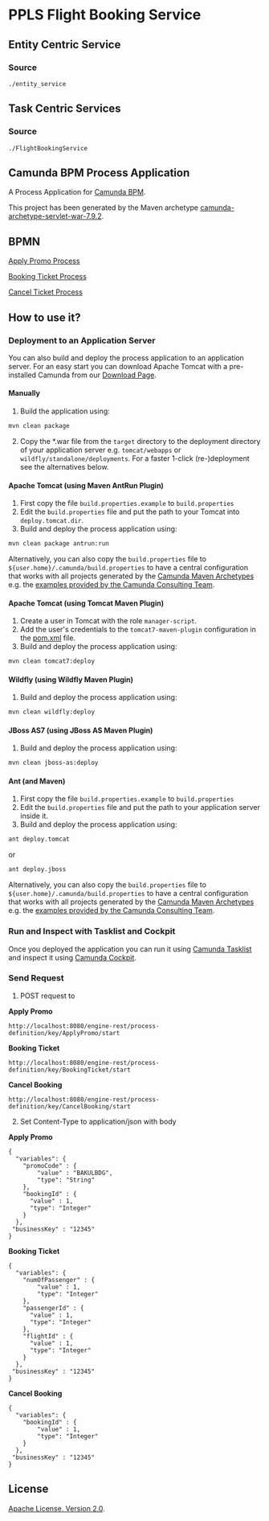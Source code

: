 # PPLS Flight Booking Service

## Entity Centric Service

### Source
```./entity_service```

## Task Centric Services

### Source
```./FlightBookingService```

## Camunda BPM Process Application
A Process Application for [Camunda BPM](http://docs.camunda.org).

This project has been generated by the Maven archetype
[camunda-archetype-servlet-war-7.9.2](http://docs.camunda.org/latest/guides/user-guide/#process-applications-maven-project-templates-archetypes).

## BPMN
[Apply Promo Process](src/main/resources/applypromo.bpmn)

[Booking Ticket Process](src/main/resources/bookingservice.bpmn)

[Cancel Ticket Process](src/main/resources/cancelticket.bpmn)

## How to use it?

### Deployment to an Application Server
You can also build and deploy the process application to an application server.
For an easy start you can download Apache Tomcat with a pre-installed Camunda
from our [Download Page](https://camunda.com/download/).

#### Manually
1. Build the application using:
```bash
mvn clean package
```
2. Copy the *.war file from the `target` directory to the deployment directory
of your application server e.g. `tomcat/webapps` or `wildfly/standalone/deployments`.
For a faster 1-click (re-)deployment see the alternatives below.

#### Apache Tomcat (using Maven AntRun Plugin)
1. First copy the file `build.properties.example` to `build.properties`
2. Edit the `build.properties` file and put the path to your Tomcat into `deploy.tomcat.dir`.
3. Build and deploy the process application using:
```bash
mvn clean package antrun:run
```

Alternatively, you can also copy the `build.properties` file to `${user.home}/.camunda/build.properties`
to have a central configuration that works with all projects generated by the
[Camunda Maven Archetypes](http://docs.camunda.org/latest/guides/user-guide/#process-applications-maven-project-templates-archetypes) e.g. the [examples provided by the Camunda Consulting Team](https://github.com/camunda-consulting/code).

#### Apache Tomcat (using Tomcat Maven Plugin)
1. Create a user in Tomcat with the role `manager-script`.
2. Add the user's credentials to the `tomcat7-maven-plugin` configuration in the [pom.xml](pom.xml) file.
3. Build and deploy the process application using:
```bash
mvn clean tomcat7:deploy
```

#### Wildfly (using Wildfly Maven Plugin)
1. Build and deploy the process application using:
```bash
mvn clean wildfly:deploy
```

#### JBoss AS7 (using JBoss AS Maven Plugin)
1. Build and deploy the process application using:
```bash
mvn clean jboss-as:deploy
```

#### Ant (and Maven)
1. First copy the file `build.properties.example` to `build.properties`
2. Edit the `build.properties` file and put the path to your application server inside it.
3. Build and deploy the process application using:
```bash
ant deploy.tomcat
```
or
```bash
ant deploy.jboss
```

Alternatively, you can also copy the `build.properties` file to `${user.home}/.camunda/build.properties`
to have a central configuration that works with all projects generated by the
[Camunda Maven Archetypes](http://docs.camunda.org/latest/guides/user-guide/#process-applications-maven-project-templates-archetypes) e.g. the [examples provided by the Camunda Consulting Team](https://github.com/camunda-consulting/code).

### Run and Inspect with Tasklist and Cockpit
Once you deployed the application you can run it using
[Camunda Tasklist](http://docs.camunda.org/latest/guides/user-guide/#tasklist)
and inspect it using
[Camunda Cockpit](http://docs.camunda.org/latest/guides/user-guide/#cockpit).

### Send Request
1. POST request to

**Apply Promo**
```
http://localhost:8080/engine-rest/process-definition/key/ApplyPromo/start
``` 

**Booking Ticket**
```
http://localhost:8080/engine-rest/process-definition/key/BookingTicket/start
``` 

**Cancel Booking**
```
http://localhost:8080/engine-rest/process-definition/key/CancelBooking/start
``` 

2. Set Content-Type to application/json with body

**Apply Promo**
```
{
  "variables": {
    "promoCode" : {
        "value" : "BAKULBDG",
        "type": "String"
    },
    "bookingId" : {
      "value" : 1,
      "type": "Integer"
    }
  },
 "businessKey" : "12345"
}
```

**Booking Ticket**
```
{
  "variables": {
    "numOfPassenger" : {
        "value" : 1,
        "type": "Integer"
    },
    "passengerId" : {
      "value" : 1,
      "type": "Integer"
    },
    "flightId" : {
      "value" : 1,
      "type": "Integer"
    }
  },
 "businessKey" : "12345"
}
```

**Cancel Booking**
```
{
  "variables": {
    "bookingId" : {
        "value" : 1,
        "type": "Integer"
    }
  },
 "businessKey" : "12345"
}
```

## License
[Apache License, Version 2.0](http://www.apache.org/licenses/LICENSE-2.0).

<!-- HTML snippet for index page
  <tr>
    <td><img src="snippets/FlightBookingService/src/main/resources/process.png" width="100"></td>
    <td><a href="snippets/FlightBookingService">Camunda BPM Process Application</a></td>
    <td>A Process Application for [Camunda BPM](http://docs.camunda.org).</td>
  </tr>
-->
<!-- Tweet
New @Camunda example: Camunda BPM Process Application - A Process Application for [Camunda BPM](http://docs.camunda.org). https://github.com/camunda-consulting/code/tree/master/snippets/FlightBookingService
-->